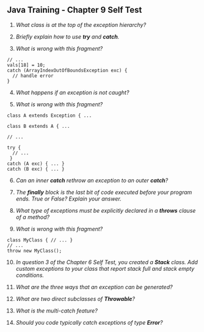 ## Java Training - Chapter 9 Self Test

1) _What class is at the top of the exception hierarchy?_

2) _Briefly explain how to use **try** and **catch**._

3) _What is wrong with this fragment?_

```
// ...
vals[18] = 10;
catch (ArrayIndexOutOfBoundsException exc) {
  // handle error
}
``` 

4) _What happens if an exception is not caught?_

5) _What is wrong with this fragment?_

```
class A extends Exception { ...

class B extends A { ...

// ...

try {
  // ...
 }
catch (A exc) { ... }
catch (B exc) { ... }
``` 

6) _Can an inner **catch** rethrow an exception to an outer **catch**?_

7) _The **finally** block is the last bit of code executed before your program ends. True or False? Explain your answer._

8) _What type of exceptions must be explicitly declared in a **throws** clause of a method?_

9) _What is wrong with this fragment?_

```
class MyClass { // ... }
// ...
throw new MyClass();
```

10) _In question 3 of the Chapter 6 Self Test, you created a **Stack** class. Add custom exceptions to your class that report stack full and stack empty conditions._

11) _What are the three ways that an exception can be generated?_

12) _What are two direct subclasses of **Throwable**?_

13) _What is the multi-catch feature?_

14) _Should you code typically catch exceptions of type **Error**?_